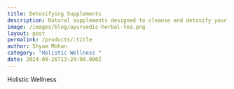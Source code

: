 ```yaml
---
title: Detoxifying Supplements
description: Natural supplements designed to cleanse and detoxify your body.
image: /images/blog/ayurvedic-herbal-tea.png
layout: post
permalink: /products/:title
author: Shyam Mohan
category: "Holistic Wellness "
date: 2024-09-26T13:24:00.000Z
---
```

Holistic Wellness 
